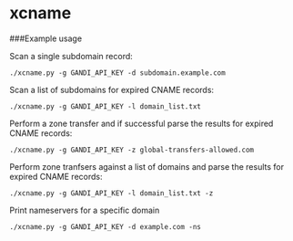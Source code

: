 # xcname

###Example usage

Scan a single subdomain record:
```
./xcname.py -g GANDI_API_KEY -d subdomain.example.com
```

Scan a list of subdomains for expired CNAME records:
```
./xcname.py -g GANDI_API_KEY -l domain_list.txt
```

Perform a zone transfer and if successful parse the results for expired CNAME records:
```
./xcname.py -g GANDI_API_KEY -z global-transfers-allowed.com
```

Perform zone tranfsers against a list of domains and parse the results for expired CNAME records:
```
./xcname.py -g GANDI_API_KEY -l domain_list.txt -z
```

Print nameservers for a specific domain
```
./xcname.py -g GANDI_API_KEY -d example.com -ns
```
